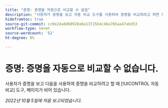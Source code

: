 ```yaml
---
title: "증명: 증명을 자동으로 비교할 수 없음"
description: "사용자가 증명을 보고 자동 비교 도구를 사용하여 증명을 비교하려고 하면 페이지가 비어 있습니다."
hidefromtoc: true
source-git-commit: cc0e24a8d60928a6a13725b4c4ba765aa47abd53
workflow-type: tm+mt
source-wordcount: '52'
ht-degree: 0%

---
```



# 증명: 증명을 자동으로 비교할 수 없습니다.

<!--This issue is on both the WF and WFP TOCs-->

사용자가 증명을 보고 다음을 사용하여 증명을 비교하려고 할 때 [!UICONTROL 자동 비교] 도구, 페이지가 비어 있습니다.

_2022년 10월 5일에 처음 보고되었습니다._

